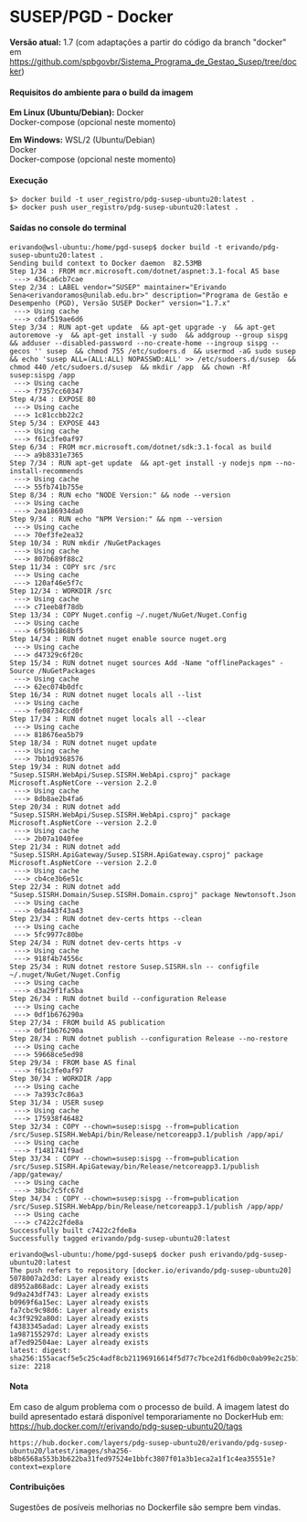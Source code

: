 # SUSEP/PGD - Docker

**Versão atual:** 1.7 (com adaptações a partir do código da branch "docker" em https://github.com/spbgovbr/Sistema_Programa_de_Gestao_Susep/tree/docker)

#### Requisitos do ambiente para o build da imagem

**Em Linux (Ubuntu/Debian):**
Docker  
Docker-compose (opcional neste momento)  

**Em Windows:** 
WSL/2 (Ubuntu/Debian)  
Docker  
Docker-compose (opcional neste momento)  

#### Execução

`$> docker build -t user_registro/pdg-susep-ubuntu20:latest .`  
`$> docker push user_registro/pdg-susep-ubuntu20:latest .`

#### Saídas no console do terminal
```console
erivando@wsl-ubuntu:/home/pgd-susep$ docker build -t erivando/pdg-susep-ubuntu20:latest .
Sending build context to Docker daemon  82.53MB
Step 1/34 : FROM mcr.microsoft.com/dotnet/aspnet:3.1-focal AS base
 ---> 436ca6cb7cae
Step 2/34 : LABEL vendor="SUSEP" maintainer="Erivando Sena<erivandoramos@unilab.edu.br>" description="Programa de Gestão e Desempenho (PGD), Versão SUSEP Docker" version="1.7.x"
 ---> Using cache
 ---> cdaf519ae6d6
Step 3/34 : RUN apt-get update  && apt-get upgrade -y  && apt-get autoremove -y  && apt-get install -y sudo  && addgroup --group sispg  && adduser --disabled-password --no-create-home --ingroup sispg --gecos '' susep  && chmod 755 /etc/sudoers.d  && usermod -aG sudo susep  && echo 'susep ALL=(ALL:ALL) NOPASSWD:ALL' >> /etc/sudoers.d/susep  && chmod 440 /etc/sudoers.d/susep  && mkdir /app  && chown -Rf susep:sispg /app
 ---> Using cache
 ---> f7357cc60347
Step 4/34 : EXPOSE 80
 ---> Using cache
 ---> 1c81ccbb22c2
Step 5/34 : EXPOSE 443
 ---> Using cache
 ---> f61c3fe0af97
Step 6/34 : FROM mcr.microsoft.com/dotnet/sdk:3.1-focal as build
 ---> a9b8331e7365
Step 7/34 : RUN apt-get update  && apt-get install -y nodejs npm --no-install-recommends
 ---> Using cache
 ---> 55fb741b755e
Step 8/34 : RUN echo "NODE Version:" && node --version
 ---> Using cache
 ---> 2ea186934da0
Step 9/34 : RUN echo "NPM Version:" && npm --version
 ---> Using cache
 ---> 70ef3fe2ea32
Step 10/34 : RUN mkdir /NuGetPackages
 ---> Using cache
 ---> 807b689f88c2
Step 11/34 : COPY src /src
 ---> Using cache
 ---> 120af46e5f7c
Step 12/34 : WORKDIR /src
 ---> Using cache
 ---> c71eeb8f78db
Step 13/34 : COPY Nuget.config ~/.nuget/NuGet/Nuget.Config
 ---> Using cache
 ---> 6f59b1868bf5
Step 14/34 : RUN dotnet nuget enable source nuget.org
 ---> Using cache
 ---> d47329c6f20c
Step 15/34 : RUN dotnet nuget sources Add -Name "offlinePackages" -Source /NuGetPackages
 ---> Using cache
 ---> 62ec074b0dfc
Step 16/34 : RUN dotnet nuget locals all --list
 ---> Using cache
 ---> fe08734ccd0f
Step 17/34 : RUN dotnet nuget locals all --clear
 ---> Using cache
 ---> 818676ea5b79
Step 18/34 : RUN dotnet nuget update
 ---> Using cache
 ---> 7bb1d9368576
Step 19/34 : RUN dotnet add "Susep.SISRH.WebApi/Susep.SISRH.WebApi.csproj" package Microsoft.AspNetCore --version 2.2.0
 ---> Using cache
 ---> 8db8ae2b4fa6
Step 20/34 : RUN dotnet add "Susep.SISRH.WebApi/Susep.SISRH.WebApi.csproj" package Microsoft.AspNetCore --version 2.2.0
 ---> Using cache
 ---> 2b07a1040fee
Step 21/34 : RUN dotnet add "Susep.SISRH.ApiGateway/Susep.SISRH.ApiGateway.csproj" package Microsoft.AspNetCore --version 2.2.0
 ---> Using cache
 ---> cb4ce3b6e51c
Step 22/34 : RUN dotnet add "Susep.SISRH.Domain/Susep.SISRH.Domain.csproj" package Newtonsoft.Json
 ---> Using cache
 ---> 0da443f43a43
Step 23/34 : RUN dotnet dev-certs https --clean
 ---> Using cache
 ---> 5fc9977c80be
Step 24/34 : RUN dotnet dev-certs https -v
 ---> Using cache
 ---> 918f4b74556c
Step 25/34 : RUN dotnet restore Susep.SISRH.sln -- configfile ~/.nuget/NuGet/Nuget.Config
 ---> Using cache
 ---> d3a29f1fa5ba
Step 26/34 : RUN dotnet build --configuration Release
 ---> Using cache
 ---> 0df1b676290a
Step 27/34 : FROM build AS publication
 ---> 0df1b676290a
Step 28/34 : RUN dotnet publish --configuration Release --no-restore
 ---> Using cache
 ---> 59668ce5ed98
Step 29/34 : FROM base AS final
 ---> f61c3fe0af97
Step 30/34 : WORKDIR /app
 ---> Using cache
 ---> 7a393c7c86a3
Step 31/34 : USER susep
 ---> Using cache
 ---> 175938f46482
Step 32/34 : COPY --chown=susep:sispg --from=publication /src/Susep.SISRH.WebApi/bin/Release/netcoreapp3.1/publish /app/api/
 ---> Using cache
 ---> f1481741f9ad
Step 33/34 : COPY --chown=susep:sispg --from=publication /src/Susep.SISRH.ApiGateway/bin/Release/netcoreapp3.1/publish /app/gateway/
 ---> Using cache
 ---> 38bc7c5fc67d
Step 34/34 : COPY --chown=susep:sispg --from=publication /src/Susep.SISRH.WebApp/bin/Release/netcoreapp3.1/publish /app/app/
 ---> Using cache
 ---> c7422c2fde8a
Successfully built c7422c2fde8a
Successfully tagged erivando/pdg-susep-ubuntu20:latest
```

```console
erivando@wsl-ubuntu:/home/pgd-susep$ docker push erivando/pdg-susep-ubuntu20:latest
The push refers to repository [docker.io/erivando/pdg-susep-ubuntu20]
5078007a2d3d: Layer already exists
d8952a868adc: Layer already exists
9d9a243df743: Layer already exists
b0969f6a15ec: Layer already exists
fa7cbc9c98d6: Layer already exists
4c3f9292a80d: Layer already exists
f4383345adad: Layer already exists
1a987155297d: Layer already exists
af7ed92504ae: Layer already exists
latest: digest: sha256:155acacf5e5c25c4adf8cb21196916614f5d77c7bce2d1f6db0c0ab99e2c25b1 size: 2218
```

#### Nota
Em caso de algum problema com o processo de build. A imagem latest do build apresentado estará disponível temporariamente no DockerHub em: 
https://hub.docker.com/r/erivando/pdg-susep-ubuntu20/tags

```
https://hub.docker.com/layers/pdg-susep-ubuntu20/erivando/pdg-susep-ubuntu20/latest/images/sha256-b8b6568a553b3b622ba31fed97524e1bbfc3807f01a3b1eca2a1f1c4ea35551e?context=explore
```

#### Contribuições
Sugestões de posíveis melhorias no Dockerfile são sempre bem vindas.
